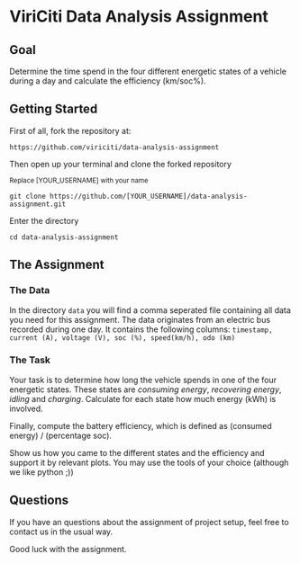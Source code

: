 # ViriCiti Data Analysis Assignment

## Goal
Determine the time spend in the four different energetic states of a vehicle during a day and calculate the efficiency (km/soc%).

## Getting Started
First of all, fork the repository at:

`https://github.com/viriciti/data-analysis-assignment`

Then open up your terminal and clone the forked repository

<sup>Replace [YOUR_USERNAME] with your name</sup>

`git clone https://github.com/[YOUR_USERNAME]/data-analysis-assignment.git`

Enter the directory

`cd data-analysis-assignment`

## The Assignment

### The Data
In the directory `data` you will find a comma seperated file containing all data you need for this
assignment. The data originates from an electric bus recorded during one day. It contains the following columns:
`timestamp, current (A), voltage (V), soc (%), speed(km/h), odo (km)`

### The Task
Your task is to determine how long the vehicle spends in one of the four energetic states. 
These states are *consuming energy*, *recovering energy*, *idling* and *charging*.
Calculate for each state how much energy (kWh) is involved.

Finally, compute the battery efficiency, which is defined as (consumed energy) / (percentage soc).

Show us how you came to the different states and the efficiency and support it by relevant plots.
You may use the tools of your choice (although we like python ;))

## Questions
If you have an questions about the assignment of project setup, feel free to contact us in the usual
way.

Good luck with the assignment.
